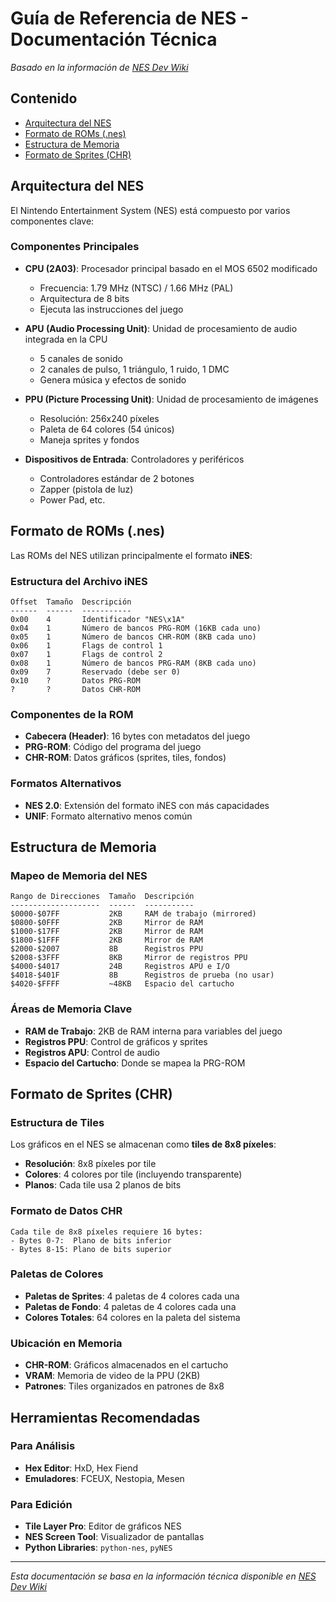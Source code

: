 # Guía de Referencia de NES - Documentación Técnica

*Basado en la información de [NES Dev Wiki](https://wiki.nesdev.com/w/index.php/NES_reference_guide)*

## Contenido

- [Arquitectura del NES](#arquitectura-del-nes)
- [Formato de ROMs (.nes)](#formato-de-roms-nes)
- [Estructura de Memoria](#estructura-de-memoria)
- [Formato de Sprites (CHR)](#formato-de-sprites-chr)

## Arquitectura del NES

El Nintendo Entertainment System (NES) está compuesto por varios componentes clave:

### Componentes Principales

- **CPU (2A03)**: Procesador principal basado en el MOS 6502 modificado
  - Frecuencia: 1.79 MHz (NTSC) / 1.66 MHz (PAL)
  - Arquitectura de 8 bits
  - Ejecuta las instrucciones del juego

- **APU (Audio Processing Unit)**: Unidad de procesamiento de audio integrada en la CPU
  - 5 canales de sonido
  - 2 canales de pulso, 1 triángulo, 1 ruido, 1 DMC
  - Genera música y efectos de sonido

- **PPU (Picture Processing Unit)**: Unidad de procesamiento de imágenes
  - Resolución: 256x240 píxeles
  - Paleta de 64 colores (54 únicos)
  - Maneja sprites y fondos

- **Dispositivos de Entrada**: Controladores y periféricos
  - Controladores estándar de 2 botones
  - Zapper (pistola de luz)
  - Power Pad, etc.

## Formato de ROMs (.nes)

Las ROMs del NES utilizan principalmente el formato **iNES**:

### Estructura del Archivo iNES

```
Offset  Tamaño  Descripción
------  ------  -----------
0x00    4       Identificador "NES\x1A"
0x04    1       Número de bancos PRG-ROM (16KB cada uno)
0x05    1       Número de bancos CHR-ROM (8KB cada uno)
0x06    1       Flags de control 1
0x07    1       Flags de control 2
0x08    1       Número de bancos PRG-RAM (8KB cada uno)
0x09    7       Reservado (debe ser 0)
0x10    ?       Datos PRG-ROM
?       ?       Datos CHR-ROM
```

### Componentes de la ROM

- **Cabecera (Header)**: 16 bytes con metadatos del juego
- **PRG-ROM**: Código del programa del juego
- **CHR-ROM**: Datos gráficos (sprites, tiles, fondos)

### Formatos Alternativos

- **NES 2.0**: Extensión del formato iNES con más capacidades
- **UNIF**: Formato alternativo menos común

## Estructura de Memoria

### Mapeo de Memoria del NES

```
Rango de Direcciones  Tamaño  Descripción
--------------------  ------  -----------
$0000-$07FF           2KB     RAM de trabajo (mirrored)
$0800-$0FFF           2KB     Mirror de RAM
$1000-$17FF           2KB     Mirror de RAM
$1800-$1FFF           2KB     Mirror de RAM
$2000-$2007           8B      Registros PPU
$2008-$3FFF           8KB     Mirror de registros PPU
$4000-$4017           24B     Registros APU e I/O
$4018-$401F           8B      Registros de prueba (no usar)
$4020-$FFFF           ~48KB   Espacio del cartucho
```

### Áreas de Memoria Clave

- **RAM de Trabajo**: 2KB de RAM interna para variables del juego
- **Registros PPU**: Control de gráficos y sprites
- **Registros APU**: Control de audio
- **Espacio del Cartucho**: Donde se mapea la PRG-ROM

## Formato de Sprites (CHR)

### Estructura de Tiles

Los gráficos en el NES se almacenan como **tiles de 8x8 píxeles**:

- **Resolución**: 8x8 píxeles por tile
- **Colores**: 4 colores por tile (incluyendo transparente)
- **Planos**: Cada tile usa 2 planos de bits

### Formato de Datos CHR

```
Cada tile de 8x8 píxeles requiere 16 bytes:
- Bytes 0-7:  Plano de bits inferior
- Bytes 8-15: Plano de bits superior
```

### Paletas de Colores

- **Paletas de Sprites**: 4 paletas de 4 colores cada una
- **Paletas de Fondo**: 4 paletas de 4 colores cada una
- **Colores Totales**: 64 colores en la paleta del sistema

### Ubicación en Memoria

- **CHR-ROM**: Gráficos almacenados en el cartucho
- **VRAM**: Memoria de video de la PPU (2KB)
- **Patrones**: Tiles organizados en patrones de 8x8

## Herramientas Recomendadas

### Para Análisis
- **Hex Editor**: HxD, Hex Fiend
- **Emuladores**: FCEUX, Nestopia, Mesen

### Para Edición
- **Tile Layer Pro**: Editor de gráficos NES
- **NES Screen Tool**: Visualizador de pantallas
- **Python Libraries**: `python-nes`, `pyNES`

---

*Esta documentación se basa en la información técnica disponible en [NES Dev Wiki](https://wiki.nesdev.com/w/index.php/NES_reference_guide)*
